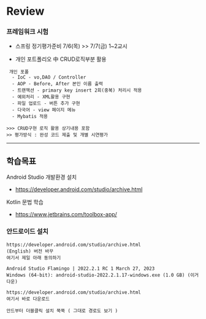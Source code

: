 # Review

### 프레임워크 시험
- 스프링 정기평가준비 7/6(목) >> 7/7(금) 1~2교시

- 개인 포트폴리오 中 CRUD로직부분 활용
```
 개인 포폴
  - IoC - vo,DAO / Controller
  - AOP - Before, After 본인 이름 출력
  - 트랜잭션 - primary key insert 2회(중복) 처리시 적용
  - 예외처리 - XML활용 구현
  - 파일 업로드 - 버튼 추가 구현
  - 다국어 - view 페이지 메뉴
  - Mybatis 적용

>>> CRUD구현 로직 활용 상기내용 포함
>> 평가방식 : 완성 코드 제출 및 개별 시연평가
```


-----------------------------------------------------

## 학습목표
Android Studio 개발환경 설치
- https://developer.android.com/studio/archive.html

Kotlin 문법 학습
- https://www.jetbrains.com/toolbox-app/


### 안드로이드 설치
```
https://developer.android.com/studio/archive.html
(English) 버전 바꾸
여기서 제일 아래 동의하기

Android Studio Flamingo | 2022.2.1 RC 1 March 27, 2023
Windows (64-bit): android-studio-2022.2.1.17-windows.exe (1.0 GB) (이거 다운)

https://developer.android.com/studio/archive.html
여기서 바로 다운로드

안드부터 더블클릭 설치 쭉쭉 ( 그대로 경로도 보기 )

```


